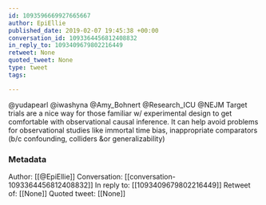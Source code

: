 ```yaml
---
id: 1093596669927665667
author: EpiEllie
published_date: 2019-02-07 19:45:38 +00:00
conversation_id: 1093364456812408832
in_reply_to: 1093409679802216449
retweet: None
quoted_tweet: None
type: tweet
tags:

---
```


@yudapearl @iwashyna @Amy_Bohnert @Research_ICU @NEJM Target trials are a nice way for those familiar w/ experimental design to get comfortable with observational causal inference. It can help avoid problems for observational studies like immortal time bias, inappropriate comparators (b/c confounding, colliders &amp;or generalizability)

### Metadata

Author: [[@EpiEllie]]
Conversation: [[conversation-1093364456812408832]]
In reply to: [[1093409679802216449]]
Retweet of: [[None]]
Quoted tweet: [[None]]
